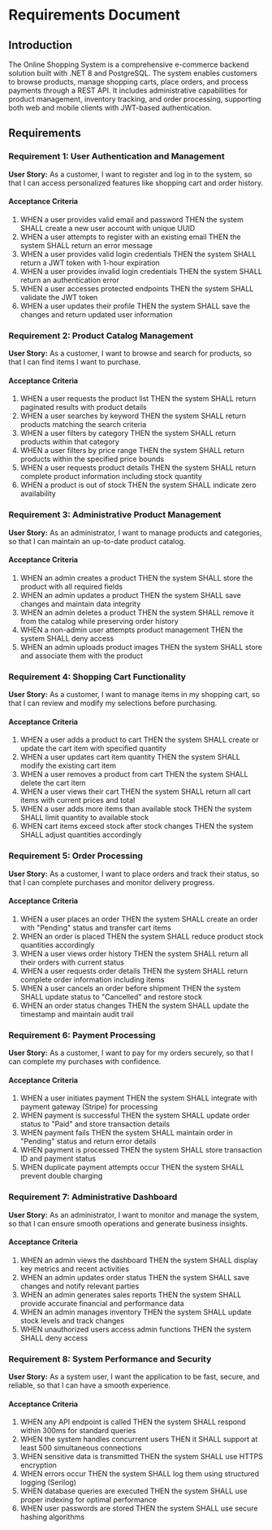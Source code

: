 # Requirements Document

## Introduction

The Online Shopping System is a comprehensive e-commerce backend solution built with .NET 8 and PostgreSQL. The system enables customers to browse products, manage shopping carts, place orders, and process payments through a REST API. It includes administrative capabilities for product management, inventory tracking, and order processing, supporting both web and mobile clients with JWT-based authentication.

## Requirements

### Requirement 1: User Authentication and Management

**User Story:** As a customer, I want to register and log in to the system, so that I can access personalized features like shopping cart and order history.

#### Acceptance Criteria

1. WHEN a user provides valid email and password THEN the system SHALL create a new user account with unique UUID
2. WHEN a user attempts to register with an existing email THEN the system SHALL return an error message
3. WHEN a user provides valid login credentials THEN the system SHALL return a JWT token with 1-hour expiration
4. WHEN a user provides invalid login credentials THEN the system SHALL return an authentication error
5. WHEN a user accesses protected endpoints THEN the system SHALL validate the JWT token
6. WHEN a user updates their profile THEN the system SHALL save the changes and return updated user information

### Requirement 2: Product Catalog Management

**User Story:** As a customer, I want to browse and search for products, so that I can find items I want to purchase.

#### Acceptance Criteria

1. WHEN a user requests the product list THEN the system SHALL return paginated results with product details
2. WHEN a user searches by keyword THEN the system SHALL return products matching the search criteria
3. WHEN a user filters by category THEN the system SHALL return products within that category
4. WHEN a user filters by price range THEN the system SHALL return products within the specified price bounds
5. WHEN a user requests product details THEN the system SHALL return complete product information including stock quantity
6. WHEN a product is out of stock THEN the system SHALL indicate zero availability

### Requirement 3: Administrative Product Management

**User Story:** As an administrator, I want to manage products and categories, so that I can maintain an up-to-date product catalog.

#### Acceptance Criteria

1. WHEN an admin creates a product THEN the system SHALL store the product with all required fields
2. WHEN an admin updates a product THEN the system SHALL save changes and maintain data integrity
3. WHEN an admin deletes a product THEN the system SHALL remove it from the catalog while preserving order history
4. WHEN a non-admin user attempts product management THEN the system SHALL deny access
5. WHEN an admin uploads product images THEN the system SHALL store and associate them with the product

### Requirement 4: Shopping Cart Functionality

**User Story:** As a customer, I want to manage items in my shopping cart, so that I can review and modify my selections before purchasing.

#### Acceptance Criteria

1. WHEN a user adds a product to cart THEN the system SHALL create or update the cart item with specified quantity
2. WHEN a user updates cart item quantity THEN the system SHALL modify the existing cart item
3. WHEN a user removes a product from cart THEN the system SHALL delete the cart item
4. WHEN a user views their cart THEN the system SHALL return all cart items with current prices and total
5. WHEN a user adds more items than available stock THEN the system SHALL limit quantity to available stock
6. WHEN cart items exceed stock after stock changes THEN the system SHALL adjust quantities accordingly

### Requirement 5: Order Processing

**User Story:** As a customer, I want to place orders and track their status, so that I can complete purchases and monitor delivery progress.

#### Acceptance Criteria

1. WHEN a user places an order THEN the system SHALL create an order with "Pending" status and transfer cart items
2. WHEN an order is placed THEN the system SHALL reduce product stock quantities accordingly
3. WHEN a user views order history THEN the system SHALL return all their orders with current status
4. WHEN a user requests order details THEN the system SHALL return complete order information including items
5. WHEN a user cancels an order before shipment THEN the system SHALL update status to "Cancelled" and restore stock
6. WHEN an order status changes THEN the system SHALL update the timestamp and maintain audit trail

### Requirement 6: Payment Processing

**User Story:** As a customer, I want to pay for my orders securely, so that I can complete my purchases with confidence.

#### Acceptance Criteria

1. WHEN a user initiates payment THEN the system SHALL integrate with payment gateway (Stripe) for processing
2. WHEN payment is successful THEN the system SHALL update order status to "Paid" and store transaction details
3. WHEN payment fails THEN the system SHALL maintain order in "Pending" status and return error details
4. WHEN payment is processed THEN the system SHALL store transaction ID and payment status
5. WHEN duplicate payment attempts occur THEN the system SHALL prevent double charging

### Requirement 7: Administrative Dashboard

**User Story:** As an administrator, I want to monitor and manage the system, so that I can ensure smooth operations and generate business insights.

#### Acceptance Criteria

1. WHEN an admin views the dashboard THEN the system SHALL display key metrics and recent activities
2. WHEN an admin updates order status THEN the system SHALL save changes and notify relevant parties
3. WHEN an admin generates sales reports THEN the system SHALL provide accurate financial and performance data
4. WHEN an admin manages inventory THEN the system SHALL update stock levels and track changes
5. WHEN unauthorized users access admin functions THEN the system SHALL deny access

### Requirement 8: System Performance and Security

**User Story:** As a system user, I want the application to be fast, secure, and reliable, so that I can have a smooth experience.

#### Acceptance Criteria

1. WHEN any API endpoint is called THEN the system SHALL respond within 300ms for standard queries
2. WHEN the system handles concurrent users THEN it SHALL support at least 500 simultaneous connections
3. WHEN sensitive data is transmitted THEN the system SHALL use HTTPS encryption
4. WHEN errors occur THEN the system SHALL log them using structured logging (Serilog)
5. WHEN database queries are executed THEN the system SHALL use proper indexing for optimal performance
6. WHEN user passwords are stored THEN the system SHALL use secure hashing algorithms